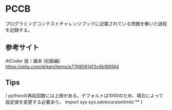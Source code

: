 # PCCB
プログラミングコンテストチャレンジブックに記載されている問題を解いた過程を記録する。

## 参考サイト
AtCoder 版！蟻本 (初級編)
https://qiita.com/drken/items/e77685614f3c6bf86f44

## Tips
/ pythonの再起回数には上限がある。デフォルトは1000のため、場合によって設定値を変更する必要あり。 
  import sys
  sys.setrecursionlimit( ** )
